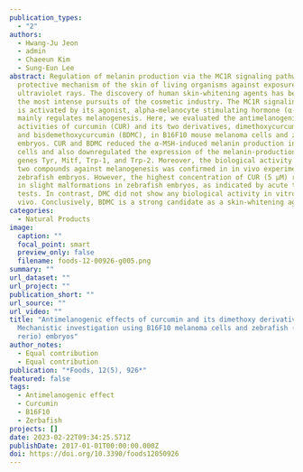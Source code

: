 ```yaml
---
publication_types:
  - "2"
authors:
  - Hwang-Ju Jeon
  - admin
  - Chaeeun Kim
  - Sung-Eun Lee
abstract: Regulation of melanin production via the MC1R signaling pathway is a
  protective mechanism of the skin of living organisms against exposure to
  ultraviolet rays. The discovery of human skin-whitening agents has been one of
  the most intense pursuits of the cosmetic industry. The MC1R signaling pathway
  is activated by its agonist, alpha-melanocyte stimulating hormone (α-MSH), and
  mainly regulates melanogenesis. Here, we evaluated the antimelanogenic
  activities of curcumin (CUR) and its two derivatives, dimethoxycurcumin (DMC)
  and bisdemethoxycurcumin (BDMC), in B16F10 mouse melanoma cells and zebrafish
  embryos. CUR and BDMC reduced the α-MSH-induced melanin production in B16F10
  cells and also downregulated the expression of the melanin-production-related
  genes Tyr, Mitf, Trp-1, and Trp-2. Moreover, the biological activity of these
  two compounds against melanogenesis was confirmed in in vivo experiments using
  zebrafish embryos. However, the highest concentration of CUR (5 µM) resulted
  in slight malformations in zebrafish embryos, as indicated by acute toxicity
  tests. In contrast, DMC did not show any biological activity in vitro or in
  vivo. Conclusively, BDMC is a strong candidate as a skin-whitening agent.
categories:
  - Natural Products
image:
  caption: ""
  focal_point: smart
  preview_only: false
  filename: foods-12-00926-g005.png
summary: ""
url_dataset: ""
url_project: ""
publication_short: ""
url_source: ""
url_video: ""
title: "Antimelanogenic effects of curcumin and its dimethoxy derivatives:
  Mechanistic investigation using B16F10 melanoma cells and zebrafish (Danio
  rerio) embryos"
author_notes:
  - Equal contribution
  - Equal contribution
publication: "*Foods, 12(5), 926*"
featured: false
tags:
  - Antimelanogenic effect
  - Curcumin
  - B16F10
  - Zerbafish
projects: []
date: 2023-02-22T09:34:25.571Z
publishDate: 2017-01-01T00:00:00.000Z
doi: https://doi.org/10.3390/foods12050926
---
```


